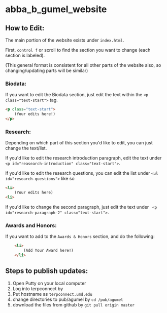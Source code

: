 # abba_b_gumel_website

## How to Edit:
The main portion of the website exists under ```index.html```. 

First, ```control f``` or scroll to find the section you want to change (each section is labeled).

(This general format is consistent for all other parts of the website also, so changing/updating parts will be similar)

### Biodata:
If you want to edit the Biodata section, just edit the text within the ```<p class="text-start">``` tag.
```html
<p class="text-start">
	(Your edits here!)
</p>
```

### Research:
Depending on which part of this section you'd like to edit, you can just change the text/list. 

If you'd like to edit the research introduction paragraph, edit the text under ```<p id="reasearch-introduction" class="text-start">```. 

If you'd like to edit the research questions, you can edit the list under ```<ul id="research-questions">``` like so
```html
<li>
	(Your edits here)
<li>
```

If you'd like to change the second paragraph, just edit the text under ``` <p id="research-paragraph-2" class="text-start">```.

### Awards and Honors:
If you want to add to the ```Awards & Honors``` section, and do the following:
```html
	<li>
		(Add Your Award here!)	
	</li>
```







## Steps to publish updates:
1. Open Putty on your local computer
2. Log into terpconnect by
3. Put hostname as ```terpconnect.umd.edu```
4. change directories to pub/agumel by
	```cd /pub/agumel```
5. download the files from github by 
	```git pull origin master```